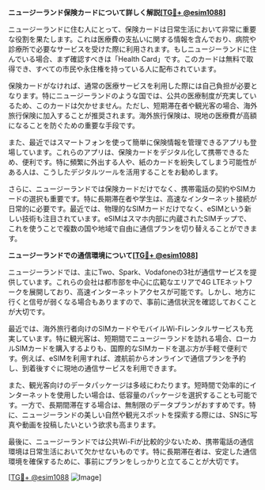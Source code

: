 **ニュージーランド保険カードについて詳しく解説[[TG💪+ @esim1088](https://t.me/s/esim1088)]**

ニュージーランドに住む人にとって、保険カードは日常生活において非常に重要な役割を果たします。これは医療費の支払いに関する情報を含んでおり、病院や診療所で必要なサービスを受けた際に利用されます。もしニュージーランドに住んでいる場合、まず確認すべきは「Health Card」です。このカードは無料で取得でき、すべての市民や永住権を持っている人に配布されています。

保険カードがなければ、通常の医療サービスを利用した際には自己負担が必要となります。特にニュージーランドのような国では、公共の医療制度が充実しているため、このカードは欠かせません。ただし、短期滞在者や観光客の場合、海外旅行保険に加入することが推奨されます。海外旅行保険は、現地の医療費が高額になることを防ぐための重要な手段です。

また、最近ではスマートフォンを使って簡単に保険情報を管理できるアプリも登場しています。これらのアプリは、保険カードをデジタル化して携帯できるため、便利です。特に頻繁に外出する人や、紙のカードを紛失してしまう可能性がある人は、こうしたデジタルツールを活用することをお勧めします。

さらに、ニュージーランドでは保険カードだけでなく、携帯電話の契約やSIMカードの選択も重要です。特に長期滞在者や学生は、高速なインターネット接続が日常的に必要です。最近では、物理的なSIMカードだけでなく、eSIMという新しい技術も注目されています。eSIMはスマホ内部に内蔵されたSIMチップで、これを使うことで複数の国や地域で自由に通信プランを切り替えることができます。

**ニュージーランドでの通信環境について[[TG💪+ @esim1088](https://t.me/s/esim1088)]**

ニュージーランドでは、主にTwo、Spark、Vodafoneの3社が通信サービスを提供しています。これらの会社は都市部を中心に広範なエリアで4G LTEネットワークを展開しており、高速インターネットアクセスが可能です。しかし、地方に行くと信号が弱くなる場合もありますので、事前に通信状況を確認しておくことが大切です。

最近では、海外旅行者向けのSIMカードやモバイルWi-Fiレンタルサービスも充実しています。特に観光客は、短期間でニュージーランドを訪れる場合、ローカルSIMカードを購入するよりも、国際的なSIMカードを選ぶ方が手軽で便利です。例えば、eSIMを利用すれば、渡航前からオンラインで通信プランを予約し、到着後すぐに現地の通信サービスを利用できます。

また、観光客向けのデータパッケージは多岐にわたります。短時間で効率的にインターネットを使用したい場合は、低容量のパッケージを選択することも可能です。一方で、長期間滞在する場合は、無制限のデータプランがおすすめです。特に、ニュージーランドの美しい自然や観光スポットを探索する際には、SNSに写真や動画を投稿したいという欲求も高まります。

最後に、ニュージーランドでは公共Wi-Fiが比較的少ないため、携帯電話の通信環境は日常生活において欠かせないものです。特に長期滞在者は、安定した通信環境を確保するために、事前にプランをしっかりと立てることが大切です。

[[TG💪+ @esim1088](https://t.me/s/esim1088) ![Image](https://i.postimg.cc/Y0z9fWf4/image.png)]